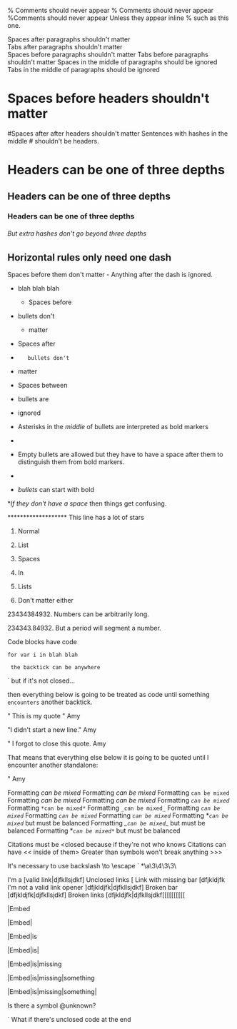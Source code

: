 % Comments should never appear
    % Comments should never appear
%Comments should never appear
Unless they appear inline % such as this one.

Spaces after paragraphs shouldn't matter        
Tabs after paragraphs shouldn't matter        
         Spaces before paragraphs shouldn't matter
        Tabs before paragraphs shouldn't matter
Spaces in the middle of paragraphs           should be ignored
Tabs in the middle of paragraphs        should be ignored

   # Spaces before headers shouldn't matter
#Spaces after after headers shouldn't matter
Sentences with hashes in the middle # shouldn't be headers.

# Headers can be one of three depths
## Headers can be one of three depths
### Headers can be one of three depths
###### But extra hashes don't go beyond three depths

Horizontal rules only need one dash
-
Spaces before them don't matter
    -
Anything after the dash is ignored.
- blah blah blah

   * Spaces before 
 * bullets don't
    * matter

*    Spaces after
*        bullets don't
*   matter

* Spaces between


* bullets are



* ignored


* Asterisks in the *middle* of bullets are interpreted as bold markers

* 
* Empty bullets are allowed but they have to have a space after them to distinguish them from bold markers.
* 

* *bullets* can start with bold

**If they don't have a space* then things get confusing.

******************* This line has a lot of stars

1. Normal
2. List

1. Spaces

2. In 

3. Lists




4. Don't matter either

23434384932. Numbers can be arbitrarily long.

234343.84932. But a period will segment a number.


Code blocks have code

`
for var i in blah blah
`

`
the backtick can be anywhere`


`
but if it's not closed...

then everything below is going to be treated as code until something `encounters` another backtick. 


"
This is my quote
" Amy

"I didn't start a new line." Amy

"
I forgot to close this quote.
Amy

That means that everything else below it is going to be quoted until I encounter another standalone:

" Amy

Formatting *can be mixed*
Formatting _can be mixed_
Formatting `can be mixed`
Formatting *_can be mixed_*
Formatting _*can be mixed*_
Formatting *`can be mixed`*
Formatting `*can be mixed*`
Formatting `_can be mixed_`
Formatting _`can be mixed`_
Formatting _*`can be mixed`*_
Formatting *_`can be mixed`_*
Formatting *_`can be mixed`_ but must be balanced
Formatting *_`can be mixed`*_ but must be balanced
Formatting *_`can be mixed*`_ but must be balanced

Citations must be <closed because if they're not who knows
Citations can have << inside of them>
Greater than symbols won't break anything >>>

It's necessary to use backslash \to \escape \` \*\a\3\4\3\3\

I'm a [valid link|djfkllsjdkf]
Unclosed links [
Link with missing bar [dfjkldjfk
I'm not a valid link opener ]dfjkldjfk|djfkllsjdkf]
Broken bar [dfjkldjfk[djfkllsjdkf]
Broken links [dfjkldjfk|djfkllsjdkf[[[[[[[[[[

|Embed

|Embed|

|Embed|is

|Embed|is|

|Embed|is|missing

|Embed|is|missing|something

|Embed|is|missing|something|


Is there a symbol @unknown?


`
What if there's unclosed code at the end


